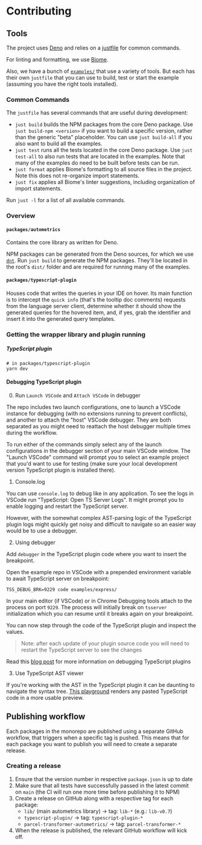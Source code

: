 # Contributing

## Tools

The project uses [Deno](https://deno.com/) and relies on a
[justfile](https://just.systems/man/en/) for common commands.

For linting and formatting, we use [Biome](https://biomejs.dev/).

Also, we have a bunch of [`examples/`](examples/) that use a variety of tools.
But each has their own `justfile` that you can use to build, test or start the
example (assuming you have the right tools installed).

### Common Commands

The `justfile` has several commands that are useful during development:

* `just build` builds the NPM packages from the core Deno package. Use
  `just build-npm <version>` if you want to build a specific version, rather
  than the generic "beta" placeholder. You can use `just build-all` if you also
  want to build all the examples.
* `just test` runs all the tests located in the core Deno package. Use
  `just test-all` to also run tests that are located in the examples. Note that
  many of the examples do need to be built before tests can be run.
* `just format` applies Biome's formatting to all source files in the project.
  Note this does not re-organize import statements.
* `just fix` applies all Biome's linter suggestions, including organization of
  import statements.

Run `just -l` for a list of all available commands.

### Overview

#### `packages/autometrics`

Contains the core library as written for Deno.

NPM packages can be generated from the Deno sources, for which we use
[`dnt`](https://github.com/denoland/dnt). Run `just build` to generate the NPM
packages. They'll be located in the root's `dist/` folder and are required for
running many of the examples.

#### `packages/typescript-plugin`

Houses code that writes the queries in your IDE on hover. Its main function is
to intercept the `quick info` (that's the tooltip doc comments) requests from
the language server client, determine whether it should show the generated
queries for the hovered item, and, if yes, grab the identifier and insert it
into the generated query templates.

### Getting the wrapper library and plugin running

##### TypeScript plugin

```shell
# in packages/typescript-plugin
yarn dev
```

#### Debugging TypeScript plugin

0. Run `Launch VSCode` and `Attach VSCode` in debugger

The repo includes two launch configurations, one to launch a VSCode instance for
debugging (with no extensions running to prevent conflicts), and another to
attach the "host" VSCode debugger. They are both separated as you might need to
reattach the host debugger multiple times during the workflow.

To run either of the commands simply select any of the launch configurations in
the debugger section of your main VSCode window. The "Launch VSCode" command
will prompt you to select an example project that you'd want to use for testing
(make sure your local development version TypeScript plugin is installed there).

1. Console.log

You can use `console.log` to debug like in any application. To see the logs in
VSCode run "TypeScript: Open TS Server Logs". It might prompt you to enable
logging and restart the TypeScript server.

However, with the somewhat complex AST-parsing logic of the TypeScript plugin
logs might quickly get noisy and difficult to navigate so an easier way would be
to use a debugger.

2. Using debugger

Add `debugger` in the TypeScript plugin code where you want to insert the
breakpoint.

Open the example repo in VSCode with a prepended environment variable to await
TypeScript server on breakpoint:

```shell
TSS_DEBUG_BRK=9229 code examples/express/
```

In your main editor (if VSCode) or in Chrome Debugging tools attach to the
process on port `9229`. The process will initially break on `tsserver`
initialization which you can resume until it breaks again on your breakpoint.

You can now step through the code of the TypeScript plugin and inspect the
values.

> Note: after each update of your plugin source code you will need to restart
> the TypeScript server to see the changes

Read this
[blog post](https://blog.andrewbran.ch/debugging-the-type-script-codebase/) for
more information on debugging TypeScript plugins

3. Use TypeScript AST viewer

If you're working with the AST in the TypeScript plugin it can be daunting to
navigate the syntax tree. [This playground](https://ts-ast-viewer.com) renders
any pasted TypeScript code in a more usable preview.

## Publishing workflow

Each packages in the monorepo are published using a separate GitHub workflow,
that triggers when a specific tag is pushed. This means that for each package
you want to publish you will need to create a separate release.

### Creating a release

1. Ensure that the version number in respective `package.json` is up to date
2. Make sure that all tests have successfully passed in the latest commit on
   `main` (the CI will run one more time before publishing it to NPM)
3. Create a release on GitHub along with a respective tag for each package:
   - `lib/` (main autometrics library) → tag: `lib-*` (e.g.: `lib-v0.7`)
   - `typescript-plugin/` → tag: `typescript-plugin-*`
   - `parcel-transformer-autometrics/` → tag: `parcel-transformer-*`
4. When the release is published, the relevant GitHub workflow will kick off.
